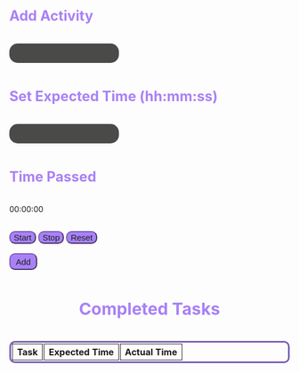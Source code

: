 <html>
<style>
  .table {
    border: #795db3 solid;
    border-radius: 10px;
    border-collapse:separate;
  }
  .cell {
    border: 1px solid;
    text-align: center;
  }
  .container {
  }
  input {
    padding: 10px;
    background-color: #4a4a48;
    border: 0px;
    color: #b89cf0;
    border-radius: 15px;
  }
  input:focus, textarea:focus, select:focus{
    outline: none;
  }
  h3 {
    color: #A881F7;
    padding: 10px;
    padding-left: 0px;
    font-size: 25px;
  }
  .title {
    color: #A881F7;
    padding: 10px;
    font-size: 30px;
    text-align: center;
  }
  .button {
    border-radius: 10px;
    width: 50px;
    height: 30px;
    background: #A881F7;
    font-size: 15px;
    color: #1E1E1E;
    border-color: #795db3;
  }
  .timerButton {
    border-radius: 10px;
    background: #A881F7;
    font-size: 15px;
    color: #1E1E1E;
    border-color: #795db3;
  }
</style>

<div class='container'>
    

<h3> Add Activity </h3>
    <input id='newTask' type='text'>
<h3> Set Expected Time (hh:mm:ss)</h3>
    <input id='ExpectedTime' type='text'>

<br>
<h3> Time Passed </h3>
      <p id='TimePassed'>00:00:00</p>
      <br>
      <button class='timerButton' onclick='start()'> Start </button>
      <button class='timerButton' onclick='stop()'> Stop </button>
      <button class='timerButton' onclick='reset()'> Reset </button>
<br>
<br>
<button class='button' id='addTaskButton' onclick="addTask()">Add</button>
<!-- <br>
<br> -->
<!-- <h3> Real Time </h3>
<p id='Time' type='text'> -->
<!-- <h3 class="title"> To-Do </h3>
        <table class="table" id="toDo" style="width: 100%; margin-left: auto; margin-right: auto;">
          <tr>
            <th class="cell">Task</th>
            <th class="cell">Expected Time</th>
            <th class="cell">Actual Time</th>
            <th class="cell">Timer Controls</th>
          </tr>
        </table> -->
<h3 class="title"> Completed Tasks </h3>
        <table class="table" id="Completed" style="width: 100%; margin-left: auto; margin-right: auto;">
        <tr>
            <th class="cell">Task</th>
            <th class="cell">Expected Time</th>
            <th class="cell">Actual Time</th>
          </tr>
        </table>
<!-- </div> -->

<script>

// connecting to backend

const isLocalhost = Boolean(
	window.location.hostname === "localhost" ||
		window.location.hostname === "[::1]" ||
		window.location.hostname.match(/^127(?:\.(?:25[0-5]|2[0-4][0-9]|[01]?[0-9][0-9]?)){3}$/)
);
const api = isLocalhost ? "http://localhost:8199" : "https://saakd.nighthawkcodingsociety.com";




const getList = async () => {
	const list = await fetch(api + "/timerList").then((r) => r.json());
	timersLocal = list;
  return list
};

// getList().then()


function addtoLocal(tasks2, TimeExpected, storedtime){

  let data = {
    "tasks": tasks2,
    "TimeExpected": TimeExpected,
    "storedtime": storedtime
}
  fetch(api + '/timer', {
    method: 'POST',
    headers: {
      'Content-Type': 'application/json',
    },
    body: JSON.stringify(data),
  })
    .then((response) => response.json())
    .catch((error) => {
      console.error('Error:', error);
    });



}
const adddata = async () => {
	const timer = await fetch(api + "/timer", {
		method: "POST",
		headers: {
			"Content-Type": "application/json",
		},
		body: JSON.stringify({storedtime: 10, tasks : "tasks2", timeExpected: "timeExpected2"}),
	}).then((r) => r.json());
};


function delete2() {
  fetch(api+'/timerList', {
    method: 'DELETE',
  })
    .then((response) => response.json())
}

// const addTodo = async (text: string) => {
// 	const todo = await fetch(api + "/timer", {
// 		method: "POST",
// 		headers: {
// 			"Content-Type": "application/json",
// 		},
// 		body: JSON.stringify({ text }),
// 	}).then((r) => r.json());

// 	todosLocal.push(todo);
// 	rerender();
// };






const started = {}
const newtime = JSON.parse(localStorage.getItem('time')) || 0;
var taskInput = document.getElementById('newTask');
var addTaskButton = document.getElementById('addTaskButton');
var timeInput = document.getElementById('ExpectedTime');
// var addTimeButton = document.getElementById('addTimeButton');
var completedTask = document.getElementById('completedTasks');
var incompleteTasks = document.getElementById('Completed');
var timeBox = document.getElementById('Time')
var TimePassed = document.getElementById('TimePassed');

var tasks = []
var timeExpected = []
var storedtimes = []
function addTask() {
    var text = taskInput.value;
    tasks.push(taskInput.value)
    var timeExp = timeInput.value;
    timeExpected.push(timeInput.value)
    var ActualTime = 0;
    let temptime3 = JSON.parse(localStorage.getItem('time'));
    storedtimes.push(temptime3)
    localStorage.setItem('tasks', JSON.stringify(tasks));
    localStorage.setItem('TimeExpected', JSON.stringify(timeExpected));
    localStorage.setItem('storedtime', JSON.stringify(storedtimes));
    // localStorage.setItem('ActualTime', JSON.stringify(ActualTime));
    var zero = 0
    localStorage.setItem('time', JSON.stringify(zero))
    TimePassed.innerHTML = "00:00:00"
    maketable(text, timeExp, temptime3)
    addtoLocal(text, timeExp, temptime3)
}


function calculatetime(time) {
  const hours = Math.floor(time / 3600)
  const hours2 = String(hours).padStart(2,'0')
  const minutes = Math.floor(time / 60);
  const minutes2 =  String(minutes).padStart(2,'0')
  const seconds = time % 60;
  const seconds2 =  String(seconds).padStart(2,'0')
  return hours + ":" + minutes + ":" + seconds
}


// const started = {};
function maketable(text, timeExp, time) {
  // let seconds = newtime || 0;
  // let secondsFormatted = calculatetime(seconds)
  // let temptime2 = JSON.parse(localStorage.getItem('time'));
  var table = document.createElement('tr');
    table.innerHTML = "<th id=task class='cell'>" + text + "</th>" + 
                      "<th id=timeExp"  + "' class='cell'>" + timeExp + "</th>" + 
                      "<th id='Time" + "' class='cell'>" + calculatetime(time) + "</th>" + 
                      "</th>";
    incompleteTasks.appendChild(table);
}


// for (let i = 0; i < task2.length; i++) {
//   tasks.push(task2[i])
//   timeExpected.push(timeExp[i])
//   maketable(task2[i], timeExp[i], i+1)
// }


function stop(i) {
  clearInterval(started[i].interval)
  started[i].yes = false
}
function start(i) {
  let temptime = JSON.parse(localStorage.getItem('time'));
  started[i] = {yes: true,date: new Date()};
  started[i].interval = setInterval(() => {
  let now = new Date()
  now.setSeconds(now.getSeconds() + (temptime || 0))
  let time = Math.round((now - started[i].date) / 1000);

  // setting the local storage time
  localtime = time || 0
  
  // }

  localStorage.setItem('time', JSON.stringify(localtime));
  const hours = Math.floor(time / 3600)
  const hours2 = String(hours).padStart(2,'0')
  const minutes = Math.floor(time / 60);
  const minutes2 =  String(minutes).padStart(2,'0')
  const seconds = time % 60;
  const seconds2 =  String(seconds).padStart(2,'0')
  TimePassed.innerHTML = `${hours2}:${minutes2}:${seconds2}`;
  }, 1000);
}

function reset() {
  // getList().then(console.log)
  // let zerotime = 0
  // started[i].date = new Date()
  // localStorage.setItem('time', JSON.stringify(zerotime));
  //  TimePassed.innerHTML = `00:00:00`
  // delete2()
  addtoLocal("Kaiden", "10", 10)
}

const timeExp = JSON.parse(localStorage.getItem('TimeExpected'));
// const Realtime = JSON.parse(localStorage.getItem('ActualTime'));
const task2 = JSON.parse(localStorage.getItem('tasks'));
const storedtimes2 = JSON.parse(localStorage.getItem('storedtime'));

getList().then(function(items) {
  // console.log(items);
  let array = items
  for (let i = 0; i < array.length; i++) {
  const task = array[i];
  maketable(task.tasks, task.TimeExpected, task.storedtime);
  tasks.push(task.tasks)
  timeExpected.push(task.TimeExpected)
  storedtimes.push(task.storedtime)
}

});


// for (let i = 0; i < task2.length; i++) {
//   tasks.push(task2[i])
//   timeExpected.push(timeExp[i])
//   storedtimes.push(storedtimes2[i])
//   maketable(task2[i], timeExp[i], storedtimes2[i])
// }








// let tasksL = []
// let timeExpectedL = []
// let timesL = []


// const storedExp = JSON.parse(localStorage.getItem('TimeExpected'));
// const tasks2 = JSON.parse(localStorage.getItem('tasks'));
// const storedtimes = JSON.parse(localStorage.getItem('storedtimes'));
// for (let i = 0; i < task2.length; i++) {
//   tasksL.push(task2[i])
//   console.log(tasksL)
//   timeExpectedL.push(storedExp[i])
//   timesL.push(storedtimes[i])
// }

// let temptime3 = []
// const timeExp = JSON.parse(localStorage.getItem('TimeExpected'));
// // const Realtime = JSON.parse(localStorage.getItem('ActualTime'));
// const task2 = JSON.parse(localStorage.getItem('tasks'));
// const StoredTimes = JSON.parse(localStorage.getItem('StoredTimes'));
// for (let i = 0; i < task2.length; i++) {
//   tasks.push(task2[i])
//   timeExpected.push(timeExp[i])
//   temptime3.push(StoredTimes[i])
//   maketable(task2[i], timeExp[i], i+1)
// }


// function finish(i) { 


//   var text = taskInput.value;
//   tasks.push(taskInput.value)
//   var timeExp = timeInput.value;
//   timeExpected.push(timeInput.value)


//   // var temptask = tasks
//   // var tempExp = timeExp
//   // console.log(tasks)
//   let temptime2 = JSON.parse(localStorage.getItem('time'));
//   temptime3.push(temptime2)



  
//   // tasksL.push(temptask)
//   // timeExpectedL.push(tempExp)
//   // timesL.push(temptime2)
//   // storedExp.push(timeExp2)


  
//   localStorage.setItem('tasks', JSON.stringify(tasks));
//   localStorage.setItem('TimeExpected', JSON.stringify(timeExpected));
//   localStorage.setItem('StoredTimes', JSON.stringify(temptime3));
//   var table = document.createElement('tr');
//     table.innerHTML = "<th class='cell'>" + text + "</th>" + 
//                       "<th id=timeExp"  + "' class='cell'>" + timeExp + "</th>" + 
//                       "<th id='Time" + "' class='cell'>" + calculatetime(temptime2) + "</th>" + 
//                       "</th>";
//     Completed.appendChild(table);
// }




// function start1() { interval = setInterval(() => {time++; displayTime1();}, 1000);}
// function stop1() {
//   clearInterval(interval);
// }
// function reset1() {
//   stop();
//   time = 0;
//   displayTime();
// }
// function displayTime1() {
//   const hours = Math.floor(time / 3600)
//   const hours2 = String(hours).padStart(2,'0')
//   const minutes = Math.floor(time / 60);
//   const minutes2 =  String(minutes).padStart(2,'0')
//   const seconds = time % 60;
//   const seconds2 =  String(seconds).padStart(2,'0')
//   document.getElementById('time1').innerHTML = `${hours2}:${minutes2}:${seconds2}`;
// }



// function start2() { interval = setInterval(() => {time2++; displayTime2();}, 1000);}
// function stop2() {
//   clearInterval(interval);
// }
// function reset2() {
//   stop();
//   time = 0;
//   displayTime();
// }
// function displayTime2() {
//   const hours = Math.floor(time2 / 3600)
//   const hours2 = String(hours).padStart(2,'0')
//   const minutes = Math.floor(time2 / 60);
//   const minutes2 =  String(minutes).padStart(2,'0')
//   const seconds = time2 % 60;
//   const seconds2 =  String(seconds).padStart(2,'0')
//   document.getElementById('time2').innerHTML = `${hours2}:${minutes2}:${seconds2}`;
// }



// function start3() { interval = setInterval(() => {time3++; displayTime();}, 1000);}
// function stop3() {
//   clearInterval(interval);
// }
// function reset3() {
//   stop();
//   time = 0;
//   displayTime();
// }
// function displayTime() {
//   const hours = Math.floor(time3 / 3600)
//   const hours2 = String(hours).padStart(2,'0')
//   const minutes = Math.floor(time3 / 60);
//   const minutes2 =  String(minutes).padStart(2,'0')
//   const seconds = time3 % 60;
//   const seconds2 =  String(seconds).padStart(2,'0')
//   document.getElementById('time3').innerHTML = `${hours2}:${minutes2}:${seconds2}`;
// }



// function start4() { interval = setInterval(() => {time4++; displayTime();}, 1000);}
// function stop4() {
//   clearInterval(interval);
// }
// function reset4() {
//   stop();
//   time = 0;
//   displayTime();
// }
// function displayTime() {
//   const hours = Math.floor(time4 / 3600)
//   const hours2 = String(hours).padStart(2,'0')
//   const minutes = Math.floor(time4 / 60);
//   const minutes2 =  String(minutes).padStart(2,'0')
//   const seconds = time4 % 60;
//   const seconds2 =  String(seconds).padStart(2,'0')
//   document.getElementById('time4').innerHTML = `${hours2}:${minutes2}:${seconds2}`;
// }



// function start5() { interval = setInterval(() => {time5++; displayTime();}, 1000);}
// function stop5() {
//   clearInterval(interval);
// }
// function reset5() {
//   stop();
//   time = 0;
//   displayTime();
// }
// function displayTime() {
//   const hours = Math.floor(time5 / 3600)
//   const hours2 = String(hours).padStart(2,'0')
//   const minutes = Math.floor(time5 / 60);
//   const minutes2 =  String(minutes).padStart(2,'0')
//   const seconds = time5 % 60;
//   const seconds2 =  String(seconds).padStart(2,'0')
//   document.getElementById('time5').innerHTML = `${hours2}:${minutes2}:${seconds2}`;
// }

</script>

